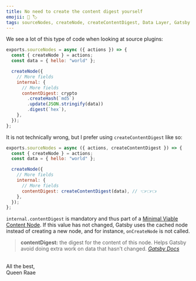 ```yaml
---
title: No need to create the content digest yourself
emojii: 📄 🏷
tags: sourceNodes, createNode, createContentDigest, Data Layer, Gatsby Source Plugin
---
```


We see a lot of this type of code when looking at source plugins:

```js
exports.sourceNodes = async ({ actions }) => {
  const { createNode } = actions;
  const data = { hello: "world" };

  createNode({
    // More fields
    internal: {
      // More fields
      contentDigest: crypto
        .createHash(`md5`)
        .update(JSON.stringify(data))
        .digest(`hex`),
    },
  });
};
```

It is not technically wrong, but I prefer using `createContentDigest` like so:

```js
exports.sourceNodes = async ({ actions, createContentDigest }) => {
  const { createNode } = actions;
  const data = { hello: "world" };

  createNode({
    // More fields
    internal: {
      // More fields
      contentDigest: createContentDigest(data), // 👈👈👈
    },
  });
};
```

`internal.contentDigest` is mandatory and thus part of a [Minimal Viable Content Node](/2022-01-20-minimal-viable-content-node/). If this value has not changed, Gatsby uses the cached node instead of creating a new node, and for instance, `onCreateNode` is not called.

> **contentDigest:** the digest for the content of this node. Helps Gatsby avoid doing extra work on data that hasn’t changed.
> <cite>[Gatsby Docs](https://www.gatsbyjs.com/docs/reference/config-files/actions/#createNode)</cite>

&nbsp;  
All the best,  
Queen Raae
